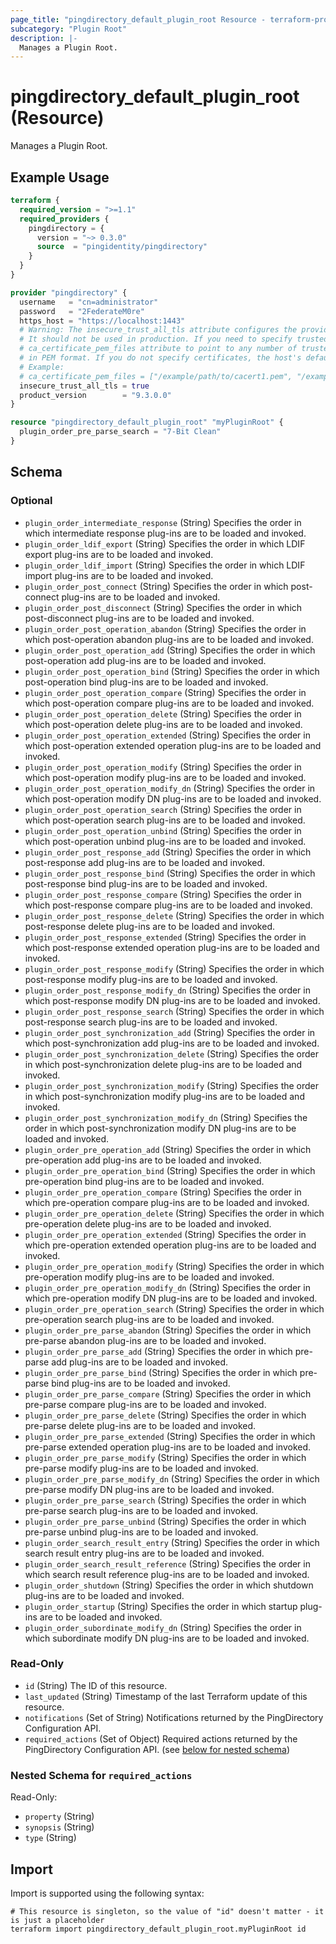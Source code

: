```yaml
---
page_title: "pingdirectory_default_plugin_root Resource - terraform-provider-pingdirectory"
subcategory: "Plugin Root"
description: |-
  Manages a Plugin Root.
---
```


# pingdirectory_default_plugin_root (Resource)

Manages a Plugin Root.

## Example Usage

```terraform
terraform {
  required_version = ">=1.1"
  required_providers {
    pingdirectory = {
      version = "~> 0.3.0"
      source  = "pingidentity/pingdirectory"
    }
  }
}

provider "pingdirectory" {
  username   = "cn=administrator"
  password   = "2FederateM0re"
  https_host = "https://localhost:1443"
  # Warning: The insecure_trust_all_tls attribute configures the provider to trust any certificate presented by the PingDirectory server.
  # It should not be used in production. If you need to specify trusted CA certificates, use the
  # ca_certificate_pem_files attribute to point to any number of trusted CA certificate files
  # in PEM format. If you do not specify certificates, the host's default root CA set will be used.
  # Example:
  # ca_certificate_pem_files = ["/example/path/to/cacert1.pem", "/example/path/to/cacert2.pem"]
  insecure_trust_all_tls = true
  product_version        = "9.3.0.0"
}

resource "pingdirectory_default_plugin_root" "myPluginRoot" {
  plugin_order_pre_parse_search = "7-Bit Clean"
}
```

<!-- schema generated by tfplugindocs -->
## Schema

### Optional

- `plugin_order_intermediate_response` (String) Specifies the order in which intermediate response plug-ins are to be loaded and invoked.
- `plugin_order_ldif_export` (String) Specifies the order in which LDIF export plug-ins are to be loaded and invoked.
- `plugin_order_ldif_import` (String) Specifies the order in which LDIF import plug-ins are to be loaded and invoked.
- `plugin_order_post_connect` (String) Specifies the order in which post-connect plug-ins are to be loaded and invoked.
- `plugin_order_post_disconnect` (String) Specifies the order in which post-disconnect plug-ins are to be loaded and invoked.
- `plugin_order_post_operation_abandon` (String) Specifies the order in which post-operation abandon plug-ins are to be loaded and invoked.
- `plugin_order_post_operation_add` (String) Specifies the order in which post-operation add plug-ins are to be loaded and invoked.
- `plugin_order_post_operation_bind` (String) Specifies the order in which post-operation bind plug-ins are to be loaded and invoked.
- `plugin_order_post_operation_compare` (String) Specifies the order in which post-operation compare plug-ins are to be loaded and invoked.
- `plugin_order_post_operation_delete` (String) Specifies the order in which post-operation delete plug-ins are to be loaded and invoked.
- `plugin_order_post_operation_extended` (String) Specifies the order in which post-operation extended operation plug-ins are to be loaded and invoked.
- `plugin_order_post_operation_modify` (String) Specifies the order in which post-operation modify plug-ins are to be loaded and invoked.
- `plugin_order_post_operation_modify_dn` (String) Specifies the order in which post-operation modify DN plug-ins are to be loaded and invoked.
- `plugin_order_post_operation_search` (String) Specifies the order in which post-operation search plug-ins are to be loaded and invoked.
- `plugin_order_post_operation_unbind` (String) Specifies the order in which post-operation unbind plug-ins are to be loaded and invoked.
- `plugin_order_post_response_add` (String) Specifies the order in which post-response add plug-ins are to be loaded and invoked.
- `plugin_order_post_response_bind` (String) Specifies the order in which post-response bind plug-ins are to be loaded and invoked.
- `plugin_order_post_response_compare` (String) Specifies the order in which post-response compare plug-ins are to be loaded and invoked.
- `plugin_order_post_response_delete` (String) Specifies the order in which post-response delete plug-ins are to be loaded and invoked.
- `plugin_order_post_response_extended` (String) Specifies the order in which post-response extended operation plug-ins are to be loaded and invoked.
- `plugin_order_post_response_modify` (String) Specifies the order in which post-response modify plug-ins are to be loaded and invoked.
- `plugin_order_post_response_modify_dn` (String) Specifies the order in which post-response modify DN plug-ins are to be loaded and invoked.
- `plugin_order_post_response_search` (String) Specifies the order in which post-response search plug-ins are to be loaded and invoked.
- `plugin_order_post_synchronization_add` (String) Specifies the order in which post-synchronization add plug-ins are to be loaded and invoked.
- `plugin_order_post_synchronization_delete` (String) Specifies the order in which post-synchronization delete plug-ins are to be loaded and invoked.
- `plugin_order_post_synchronization_modify` (String) Specifies the order in which post-synchronization modify plug-ins are to be loaded and invoked.
- `plugin_order_post_synchronization_modify_dn` (String) Specifies the order in which post-synchronization modify DN plug-ins are to be loaded and invoked.
- `plugin_order_pre_operation_add` (String) Specifies the order in which pre-operation add plug-ins are to be loaded and invoked.
- `plugin_order_pre_operation_bind` (String) Specifies the order in which pre-operation bind plug-ins are to be loaded and invoked.
- `plugin_order_pre_operation_compare` (String) Specifies the order in which pre-operation compare plug-ins are to be loaded and invoked.
- `plugin_order_pre_operation_delete` (String) Specifies the order in which pre-operation delete plug-ins are to be loaded and invoked.
- `plugin_order_pre_operation_extended` (String) Specifies the order in which pre-operation extended operation plug-ins are to be loaded and invoked.
- `plugin_order_pre_operation_modify` (String) Specifies the order in which pre-operation modify plug-ins are to be loaded and invoked.
- `plugin_order_pre_operation_modify_dn` (String) Specifies the order in which pre-operation modify DN plug-ins are to be loaded and invoked.
- `plugin_order_pre_operation_search` (String) Specifies the order in which pre-operation search plug-ins are to be loaded and invoked.
- `plugin_order_pre_parse_abandon` (String) Specifies the order in which pre-parse abandon plug-ins are to be loaded and invoked.
- `plugin_order_pre_parse_add` (String) Specifies the order in which pre-parse add plug-ins are to be loaded and invoked.
- `plugin_order_pre_parse_bind` (String) Specifies the order in which pre-parse bind plug-ins are to be loaded and invoked.
- `plugin_order_pre_parse_compare` (String) Specifies the order in which pre-parse compare plug-ins are to be loaded and invoked.
- `plugin_order_pre_parse_delete` (String) Specifies the order in which pre-parse delete plug-ins are to be loaded and invoked.
- `plugin_order_pre_parse_extended` (String) Specifies the order in which pre-parse extended operation plug-ins are to be loaded and invoked.
- `plugin_order_pre_parse_modify` (String) Specifies the order in which pre-parse modify plug-ins are to be loaded and invoked.
- `plugin_order_pre_parse_modify_dn` (String) Specifies the order in which pre-parse modify DN plug-ins are to be loaded and invoked.
- `plugin_order_pre_parse_search` (String) Specifies the order in which pre-parse search plug-ins are to be loaded and invoked.
- `plugin_order_pre_parse_unbind` (String) Specifies the order in which pre-parse unbind plug-ins are to be loaded and invoked.
- `plugin_order_search_result_entry` (String) Specifies the order in which search result entry plug-ins are to be loaded and invoked.
- `plugin_order_search_result_reference` (String) Specifies the order in which search result reference plug-ins are to be loaded and invoked.
- `plugin_order_shutdown` (String) Specifies the order in which shutdown plug-ins are to be loaded and invoked.
- `plugin_order_startup` (String) Specifies the order in which startup plug-ins are to be loaded and invoked.
- `plugin_order_subordinate_modify_dn` (String) Specifies the order in which subordinate modify DN plug-ins are to be loaded and invoked.

### Read-Only

- `id` (String) The ID of this resource.
- `last_updated` (String) Timestamp of the last Terraform update of this resource.
- `notifications` (Set of String) Notifications returned by the PingDirectory Configuration API.
- `required_actions` (Set of Object) Required actions returned by the PingDirectory Configuration API. (see [below for nested schema](#nestedatt--required_actions))

<a id="nestedatt--required_actions"></a>
### Nested Schema for `required_actions`

Read-Only:

- `property` (String)
- `synopsis` (String)
- `type` (String)

## Import

Import is supported using the following syntax:

```shell
# This resource is singleton, so the value of "id" doesn't matter - it is just a placeholder
terraform import pingdirectory_default_plugin_root.myPluginRoot id
```

